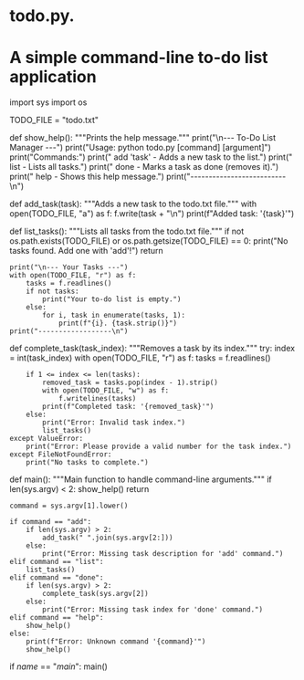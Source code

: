 # todo.py.
# A simple command-line to-do list application

import sys
import os

TODO_FILE = "todo.txt"

def show_help():
    """Prints the help message."""
    print("\n--- To-Do List Manager ---")
    print("Usage: python todo.py [command] [argument]")
    print("Commands:")
    print("  add 'task'  - Adds a new task to the list.")
    print("  list        - Lists all tasks.")
    print("  done <index> - Marks a task as done (removes it).")
    print("  help        - Shows this help message.")
    print("--------------------------\n")

def add_task(task):
    """Adds a new task to the todo.txt file."""
    with open(TODO_FILE, "a") as f:
        f.write(task + "\n")
    print(f"Added task: '{task}'")

def list_tasks():
    """Lists all tasks from the todo.txt file."""
    if not os.path.exists(TODO_FILE) or os.path.getsize(TODO_FILE) == 0:
        print("No tasks found. Add one with 'add'!")
        return

    print("\n--- Your Tasks ---")
    with open(TODO_FILE, "r") as f:
        tasks = f.readlines()
        if not tasks:
            print("Your to-do list is empty.")
        else:
            for i, task in enumerate(tasks, 1):
                print(f"{i}. {task.strip()}")
    print("------------------\n")


def complete_task(task_index):
    """Removes a task by its index."""
    try:
        index = int(task_index)
        with open(TODO_FILE, "r") as f:
            tasks = f.readlines()

        if 1 <= index <= len(tasks):
            removed_task = tasks.pop(index - 1).strip()
            with open(TODO_FILE, "w") as f:
                f.writelines(tasks)
            print(f"Completed task: '{removed_task}'")
        else:
            print("Error: Invalid task index.")
            list_tasks()
    except ValueError:
        print("Error: Please provide a valid number for the task index.")
    except FileNotFoundError:
        print("No tasks to complete.")

def main():
    """Main function to handle command-line arguments."""
    if len(sys.argv) < 2:
        show_help()
        return

    command = sys.argv[1].lower()

    if command == "add":
        if len(sys.argv) > 2:
            add_task(" ".join(sys.argv[2:]))
        else:
            print("Error: Missing task description for 'add' command.")
    elif command == "list":
        list_tasks()
    elif command == "done":
        if len(sys.argv) > 2:
            complete_task(sys.argv[2])
        else:
            print("Error: Missing task index for 'done' command.")
    elif command == "help":
        show_help()
    else:
        print(f"Error: Unknown command '{command}'")
        show_help()

if _name_ == "_main_":
    main()
